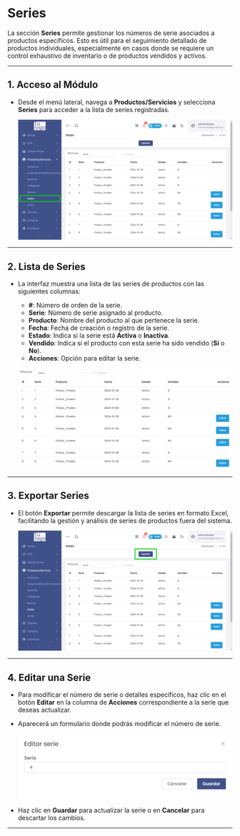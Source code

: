 # Series

La sección **Series** permite gestionar los números de serie asociados a productos específicos. Esto es útil para el seguimiento detallado de productos individuales, especialmente en casos donde se requiere un control exhaustivo de inventario o de productos vendidos y activos.

---

## **1. Acceso al Módulo**
- Desde el menú lateral, navega a **Productos/Servicios** y selecciona **Series** para acceder a la lista de series registradas.

   ![Acceso a Series](img/series_menu.jpg)

---

## **2. Lista de Series**
- La interfaz muestra una lista de las series de productos con las siguientes columnas:
  - **#**: Número de orden de la serie.
  - **Serie**: Número de serie asignado al producto.
  - **Producto**: Nombre del producto al que pertenece la serie.
  - **Fecha**: Fecha de creación o registro de la serie.
  - **Estado**: Indica si la serie está **Activa** o **Inactiva**.
  - **Vendido**: Indica si el producto con esta serie ha sido vendido (**Sí** o **No**).
  - **Acciones**: Opción para editar la serie.

   ![Lista de Series](img/series_lista.jpg)


---

## **3. Exportar Series**
- El botón **Exportar** permite descargar la lista de series en formato Excel, facilitando la gestión y análisis de series de productos fuera del sistema.

   ![Exportar Series](img/series_exportar.jpg)

---

## **4. Editar una Serie**
- Para modificar el número de serie o detalles específicos, haz clic en el botón **Editar** en la columna de **Acciones** correspondiente a la serie que deseas actualizar.
- Aparecerá un formulario donde podrás modificar el número de serie.

   ![Editar Serie](img/editar_serie.jpg)

- Haz clic en **Guardar** para actualizar la serie o en **Cancelar** para descartar los cambios.

---


